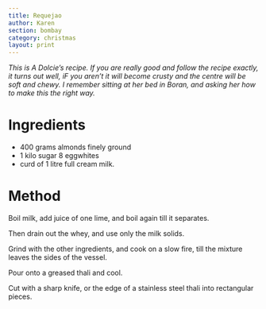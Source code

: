 ```yaml
---
title: Requejao
author: Karen
section: bombay
category: christmas
layout: print
---
```

_This is A Dolcie’s recipe. If you are really good and follow the recipe exactly, it turns out well, iF you aren’t it will become crusty and the centre will be soft and chewy. I remember sitting at her bed in Boran, and asking her how to make this the right way._


# Ingredients

* 400 grams almonds finely ground
* 1 kilo sugar
8 eggwhites
* curd of 1 litre full cream milk.



# Method

Boil milk, add juice of one lime, and boil again till it separates.

Then drain out the whey, and use only the milk solids.

Grind with the other ingredients, and cook on a slow fire, till the mixture leaves the sides of the vessel.

Pour onto a greased thali and cool.

Cut with a sharp knife, or the edge of a stainless steel thali into rectangular pieces.






